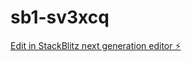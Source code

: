 # sb1-sv3xcq

[Edit in StackBlitz next generation editor ⚡️](https://stackblitz.com/~/github.com/simon-ebner/sb1-sv3xcq)